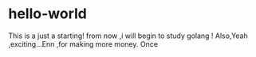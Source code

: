 # hello-world
This  is a just a starting!
from now ,i will begin to study golang ! 
Also,Yeah ,exciting...Enn ,for making more money.
Once 
